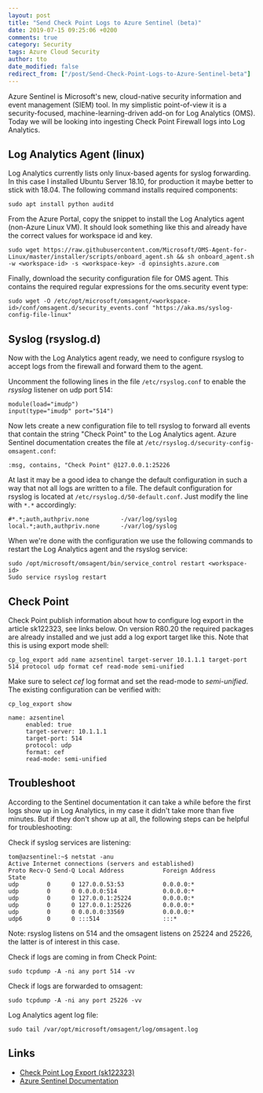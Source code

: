 ```yaml
---
layout: post
title: "Send Check Point Logs to Azure Sentinel (beta)"
date: 2019-07-15 09:25:06 +0200
comments: true
category: Security
tags: Azure Cloud Security
author: tto
date_modified: false
redirect_from: ["/post/Send-Check-Point-Logs-to-Azure-Sentinel-beta"]
---
```


Azure Sentinel is Microsoft's new, cloud-native security information and event management (SIEM) tool. In my simplistic point-of-view it is a security-focused, machine-learning-driven add-on for Log Analytics (OMS). Today we will be looking into ingesting Check Point Firewall logs into Log Analytics.   

<!-- more -->

## Log Analytics Agent (linux)

Log Analytics currently lists only linux-based agents for syslog forwarding. In this case I installed Ubuntu Server 18.10, for production it maybe better to stick with 18.04. The following command installs required components:

```
sudo apt install python auditd
```

From the Azure Portal, copy the snippet to install the Log Analytics agent (non-Azure Linux VM). It should look something like this and already have the correct values for workspace id and key.

```
sudo wget https://raw.githubusercontent.com/Microsoft/OMS-Agent-for-Linux/master/installer/scripts/onboard_agent.sh && sh onboard_agent.sh -w <workspace-id> -s <workspace-key> -d opinsights.azure.com
``` 

Finally, download the security configuration file for OMS agent. This contains the required regular expressions for the oms.security event type:

```
sudo wget -O /etc/opt/microsoft/omsagent/<workspace-id>/conf/omsagent.d/security_events.conf "https://aka.ms/syslog-config-file-linux"
```

## Syslog (rsyslog.d)

Now with the Log Analytics agent ready, we need to configure rsyslog to accept logs from the firewall and forward them to the agent.

Uncomment the following lines in the file `/etc/rsyslog.conf` to enable the _rsyslog_ listener on udp port 514:

```
module(load="imudp")
input(type="imudp" port="514")
```

Now lets create a new configuration file to tell rsyslog to forward all events that contain the string "Check Point" to the Log Analytics agent. Azure Sentinel documentation creates the file at `/etc/rsyslog.d/security-config-omsagent.conf`:

```
:msg, contains, "Check Point" @127.0.0.1:25226
```

At last it may be a good idea to change the default configuration in such a way that not all logs are written to a file. The default configuration for rsyslog is located at `/etc/rsyslog.d/50-default.conf`. Just modify the line with `*.*` accordingly:

```
#*.*;auth,authpriv.none         -/var/log/syslog
local.*;auth,authpriv.none      -/var/log/syslog
```

When we're done with the configuration we use the following commands to restart the Log Analytics agent and the rsyslog service:

```
sudo /opt/microsoft/omsagent/bin/service_control restart <workspace-id>
Sudo service rsyslog restart
``` 

## Check Point

Check Point publish information about how to configure log export in the article sk122323, see links below. On version R80.20 the required packages are already installed and we just add a log export target like this. Note that this is using export mode shell: 

```
cp_log_export add name azsentinel target-server 10.1.1.1 target-port 514 protocol udp format cef read-mode semi-unified
```

Make sure to select _cef_ log format and set the read-mode to _semi-unified_. The existing configuration can be verified with:

```
cp_log_export show

name: azsentinel
     enabled: true
     target-server: 10.1.1.1
     target-port: 514
     protocol: udp
     format: cef
     read-mode: semi-unified
```

## Troubleshoot

According to the Sentinel documentation it can take a while before the first logs show up in Log Analytics, in my case it didn't take more than five minutes. But if they don't show up at all, the following steps can be helpful for troubleshooting:

Check if syslog services are listening:

```
tom@azsentinel:~$ netstat -anu
Active Internet connections (servers and established)
Proto Recv-Q Send-Q Local Address           Foreign Address         State
udp        0      0 127.0.0.53:53           0.0.0.0:*
udp        0      0 0.0.0.0:514             0.0.0.0:*
udp        0      0 127.0.0.1:25224         0.0.0.0:*
udp        0      0 127.0.0.1:25226         0.0.0.0:*
udp        0      0 0.0.0.0:33569           0.0.0.0:*
udp6       0      0 :::514                  :::*
```

Note: rsyslog listens on 514 and the omsagent listens on 25224 and 25226, the latter is of interest in this case.

Check if logs are coming in from Check Point:

```
sudo tcpdump -A -ni any port 514 -vv
``` 

Check if logs are forwarded to omsagent:

```
sudo tcpdump -A -ni any port 25226 -vv
```

Log Analytics agent log file:

```
sudo tail /var/opt/microsoft/omsagent/log/omsagent.log
``` 


## Links
 - [Check Point Log Export (sk122323)](https://supportcenter.checkpoint.com/supportcenter/portal?eventSubmit_doGoviewsolutiondetails=&solutionid=sk122323)
 - [Azure Sentinel Documentation](https://docs.microsoft.com/en-us/azure/sentinel/)